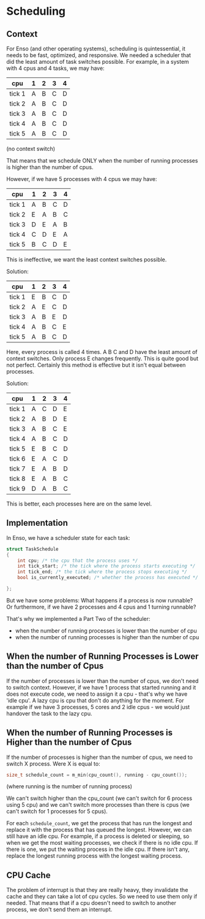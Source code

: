 # Scheduling

## Context

For Enso (and other operating systems), scheduling is quintessential, it needs to be fast, optimized, and responsive. We needed a scheduler that did the least amount of task switches possible. For example, in a system with 4 cpus and 4 tasks, we may have:

| cpu    | 1   | 2   | 3   | 4   |
| ------ | --- | --- | --- | --- |
| tick 1 | A   | B   | C   | D   |
| tick 2 | A   | B   | C   | D   |
| tick 3 | A   | B   | C   | D   |
| tick 4 | A   | B   | C   | D   |
| tick 5 | A   | B   | C   | D   |

(no context switch)

That means that we schedule ONLY when the number of running processes is higher than the number of cpus.

However, if we have 5 processes with 4 cpus we may have:

| cpu    | 1   | 2   | 3   | 4   |
| ------ | --- | --- | --- | --- |
| tick 1 | A   | B   | C   | D   |
| tick 2 | E   | A   | B   | C   |
| tick 3 | D   | E   | A   | B   |
| tick 4 | C   | D   | E   | A   |
| tick 5 | B   | C   | D   | E   |

This is ineffective, we want the least context switches possible. 

Solution:

| cpu    | 1   | 2   | 3   | 4   |
| ------ | --- | --- | --- | --- |
| tick 1 | E   | B   | C   | D   |
| tick 2 | A   | E   | C   | D   |
| tick 3 | A   | B   | E   | D   |
| tick 4 | A   | B   | C   | E   |
| tick 5 | A   | B   | C   | D   |

Here, every process is called 4 times. A B C and D have the least amount of context switches. Only process E changes frequently. This is quite good but not perfect. Certainly this method is effective but it isn't equal between processes.

Solution:

| cpu    | 1   | 2   | 3   | 4   |
| ------ | --- | --- | --- | --- |
| tick 1 | A   | C   | D   | E   |
| tick 2 | A   | B   | D   | E   |
| tick 3 | A   | B   | C   | E   |
| tick 4 | A   | B   | C   | D   |
| tick 5 | E   | B   | C   | D   |
| tick 6 | E   | A   | C   | D   |
| tick 7 | E   | A   | B   | D   |
| tick 8 | E   | A   | B   | C   |
| tick 9 | D   | A   | B   | C   |

This is better, each processes here are on the same level.

## Implementation

In Enso, we have a scheduler state for each task:

```c
struct TaskSchedule
{
    int cpu; /* the cpu that the process uses */
    int tick_start; /* the tick where the process starts executing */
    int tick_end; /* the tick where the process stops executing */
    bool is_currently_executed; /* whether the process has executed */

};
```

But we have some problems: What happens if a process is now runnable? Or furthermore, if we have 2 processes and 4 cpus and 1 turning runnable?

That's why we implemented a Part Two of the scheduler:

- when the number of running processes is lower than the number of cpu
- when the number of running processes is higher than the number of cpu

## When the number of Running Processes is Lower than the number of Cpus

If the number of processes is lower than the number of cpus, we don't need to switch context. However, if we have 1 process that started running and it does not execute code, we need to assign it a cpu - that's why we have 'idle cpu'. A lazy cpu is cpu that don't do anything for the moment. For example if we have 3 processes, 5 cores and 2 idle cpus - we would just handover the task to the lazy cpu.

## When the number of Running Processes is Higher than the number of Cpus

If the number of processes is higher than the number of cpus, we need to switch X process. Were X is equal to:

```c
size_t schedule_count = m_min(cpu_count(), running - cpu_count());
```

(where running is the number of running process)

We can't switch higher than the cpu_count (we can't switch for 6 process using 5 cpu) and we can't switch more processes than there is cpus (we can't switch for 1 processes for 5 cpus).

For each `schedule_count`, we get the process that has run the longest and replace it with the process that has queued the longest. However, we can still have an idle cpu. For example, if a process is deleted or sleeping, so when we get the most waiting processes, we check if there is no idle cpu. If there is one, we put the waiting process in the idle cpu. If there isn't any, replace the longest running process with the longest waiting process.

## CPU Cache

The problem of interrupt is that they are really heavy, they invalidate the cache and they can take a lot of cpu cycles. So we need to use them only if needed. That means that if a cpu doesn't need to switch to another process, we don't send them an interrupt.